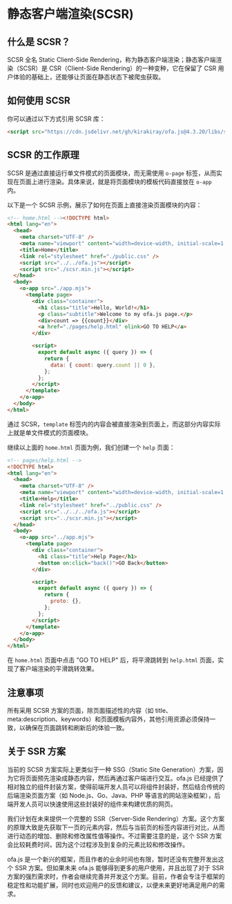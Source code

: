# 静态客户端渲染(SCSR)

## 什么是 SCSR？

SCSR 全名 Static Client-Side Rendering，称为静态客户端渲染；静态客户端渲染（SCSR）是 CSR（Client-Side Rendering）的一种变种，它在保留了 CSR 用户体验的基础上，还能够让页面在静态状态下被爬虫获取。

## 如何使用 SCSR

你可以通过以下方式引用 SCSR 库：

```html
<script src="https://cdn.jsdelivr.net/gh/kirakiray/ofa.js@4.3.20/libs/scsr/dist/scsr.min.js"></script>
```

## SCSR 的工作原理

SCSR 是通过直接运行单文件模式的页面模块，而无需使用 `o-page` 标签，从而实现在页面上进行渲染。具体来说，就是将页面模块的模板代码直接放在 `o-app` 内。

以下是一个 SCSR 示例，展示了如何在页面上直接渲染页面模块的内容：

```html
<!-- home.html --><!DOCTYPE html>
<html lang="en">
  <head>
    <meta charset="UTF-8" />
    <meta name="viewport" content="width=device-width, initial-scale=1.0" />
    <title>Home</title>
    <link rel="stylesheet" href="./public.css" />
    <script src="../../ofa.js"></script>
    <script src="./scsr.min.js"></script>
  </head>
  <body>
    <o-app src="./app.mjs">
      <template page>
        <div class="container">
          <h1 class="title">Hello, World!</h1>
          <p class="subtitle">Welcome to my ofa.js page.</p>
          <div>count => {{count}}</div>
          <a href="./pages/help.html" olink>GO TO HELP</a>
        </div>

        <script>
          export default async ({ query }) => {
            return {
              data: { count: query.count || 0 },
            };
          };
        </script>
      </template>
    </o-app>
  </body>
</html>
```

通过 SCSR，`template` 标签内的内容会被直接渲染到页面上，而这部分内容实际上就是单文件模式的页面模块。

继续以上面的 `home.html` 页面为例，我们创建一个 `help` 页面：

```html
<!-- pages/help.html -->
<!DOCTYPE html>
<html lang="en">
  <head>
    <meta charset="UTF-8" />
    <meta name="viewport" content="width=device-width, initial-scale=1.0" />
    <title>Help</title>
    <link rel="stylesheet" href="../public.css" />
    <script src="../../../ofa.js"></script>
    <script src="../scsr.min.js"></script>
  </head>
  <body>
    <o-app src="../app.mjs">
      <template page>
        <div class="container">
          <h1 class="title">Help Page</h1>
          <button on:click="back()">GO Back</button>
        </div>

        <script>
          export default async ({ query }) => {
            return {
              proto: {},
            };
          };
        </script>
      </template>
    </o-app>
  </body>
</html>

```

在 `home.html` 页面中点击 "GO TO HELP" 后，将平滑跳转到 `help.html` 页面，实现了客户端渲染的平滑跳转效果。

## 注意事项

所有采用 SCSR 方案的页面，除页面描述性的内容（如 title、meta:description、keywords）和页面模板内容外，其他引用资源必须保持一致，以确保在页面跳转和刷新后的体验一致。

## 关于 SSR 方案

当前的 SCSR 方案实际上更类似于一种 SSG（Static Site Generation）方案，因为它将页面预先渲染成静态内容，然后再通过客户端进行交互。ofa.js 已经提供了相对独立的组件封装方案，使得前端开发人员可以将组件封装好，然后结合传统的后端渲染页面方案（如 Node.js、Go、Java、PHP 等语言的网站渲染框架），后端开发人员可以快速使用这些封装好的组件来构建优质的网页。

我们计划在未来提供一个完整的 SSR（Server-Side Rendering）方案。这个方案的原理大致是先获取下一页的元素内容，然后与当前页的标签内容进行对比，从而进行动态的增加、删除和修改属性值等操作。不过需要注意的是，这个 SSR 方案会比较耗费时间，因为这个过程涉及到复杂的元素比较和修改操作。

ofa.js 是一个新兴的框架，而且作者的业余时间也有限，暂时还没有完整开发出这个 SSR 方案。但如果未来 ofa.js 能够得到更多的用户使用，并且出现了对于 SSR 方案的强烈需求时，作者会继续完善并开发这个方案。目前，作者会专注于框架的稳定性和功能扩展，同时也欢迎用户的反馈和建议，以便未来更好地满足用户的需求。